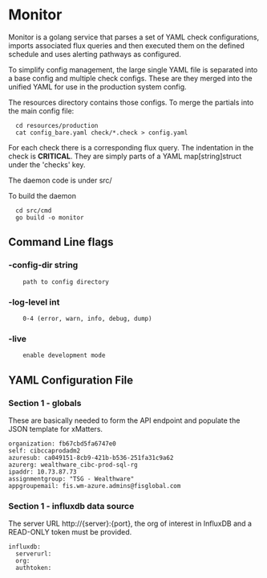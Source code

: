 # Monitor

Monitor is a golang service that parses a set of YAML check configurations, imports associated flux queries and then executed them on the defined schedule and uses alerting pathways as configured.

To simplify config management, the large single YAML file is separated into a base config and multiple check configs. These are they merged into the unified YAML for use in the production system config. 

The resources directory contains those configs. To merge the partials into the main config file:


```
  cd resources/production
  cat config_bare.yaml check/*.check > config.yaml

```

For each check there is a corresponding flux query.
The indentation in the check is **CRITICAL**. They are simply parts of a YAML map[string]struct under the 'checks' key.

The daemon code is under src/

To build the daemon 

```
  cd src/cmd
  go build -o monitor

```

## Command Line flags 

### -config-dir string
        path to config directory
###  -log-level int
        0-4 (error, warn, info, debug, dump)
###  -live
        enable development mode


## YAML Configuration File

### Section 1 - globals 
These are basically needed to form the API endpoint and populate the JSON template for xMatters. 

```
organization: fb67cbd5fa6747e0
self: cibccaprodadm2
azuresub: ca049151-8cb9-421b-b536-251fa31c9a62
azurerg: wealthware_cibc-prod-sql-rg
ipaddr: 10.73.87.73
assignmentgroup: "TSG - Wealthware" 
appgroupemail: fis.wm-azure.admins@fisglobal.com

```
### Section 1 - influxdb data source

The server URL http://{server}:{port}, the org of interest in InfluxDB and a READ-ONLY token must be provided. 
 
```
influxdb:
  serverurl: 
  org: 
  authtoken: 


```

